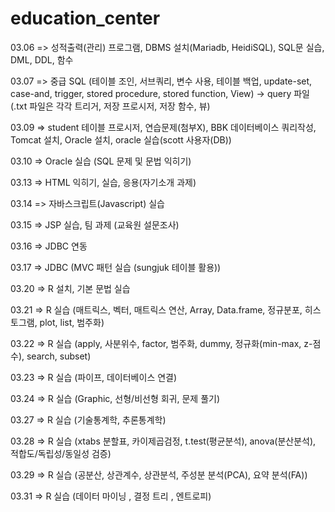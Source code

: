 # education_center

03.06 => 성적출력(관리) 프로그램, DBMS 설치(Mariadb, HeidiSQL), SQL문 실습, DML, DDL, 함수

03.07 => 중급 SQL (테이블 조인, 서브쿼리, 변수 사용, 테이블 백업, update-set, case-and, trigger, stored procedure, stored function, View) -> query 파일(.txt 파일은 각각 트리거, 저장 프로시저, 저장 함수, 뷰)

03.09 => student 테이블 프로시저, 연습문제(첨부X), BBK 데이터베이스 쿼리작성, Tomcat 설치, Oracle 설치, oracle 실습(scott 사용자(DB))

03.10 => Oracle 실습 (SQL 문제 및 문법 익히기)

03.13 => HTML 익히기, 실습, 응용(자기소개 과제)

03.14 => 자바스크립트(Javascript) 실습

03.15 => JSP 실습, 팀 과제 (교육원 설문조사)

03.16 => JDBC 연동

03.17 => JDBC (MVC 패턴 실습 (sungjuk 테이블 활용))

03.20 => R 설치, 기본 문법 실습

03.21 => R 실습 (매트릭스, 벡터, 매트릭스 연산, Array, Data.frame, 정규분포, 히스토그램, plot, list, 범주화)

03.22 => R 실습 (apply, 사분위수, factor, 범주화, dummy, 정규화(min-max, z-점수), search, subset)

03.23 => R 실습 (파이프, 데이터베이스 연결)

03.24 => R 실습 (Graphic, 선형/비선형 회귀, 문제 풀기)

03.27 => R 실습 (기술통계학, 추론통계학)

03.28 => R 실습 (xtabs 분할표, 카이제곱검정, t.test(평균분석), anova(분산분석), 적합도/독립성/동일성 검증)

03.29 => R 실습 (공분산, 상관계수, 상관분석, 주성분 분석(PCA), 요약 분석(FA))

03.31 => R 실습 (데이터 마이닝 , 결정 트리 , 엔트로피)
